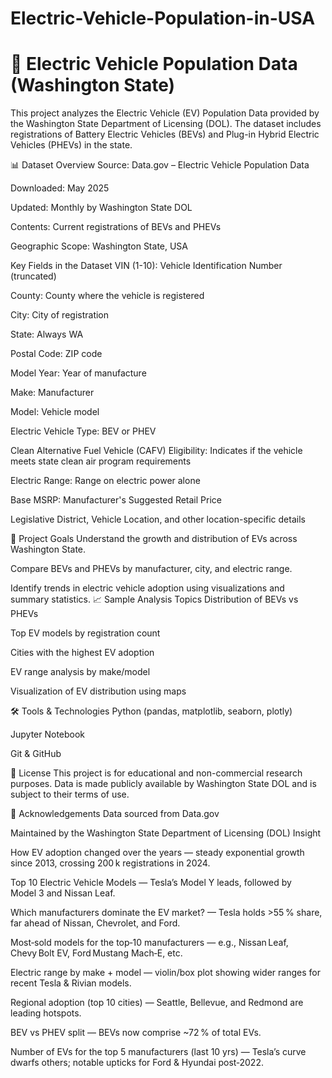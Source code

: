 # Electric-Vehicle-Population-in-USA
# 🚗 Electric Vehicle Population Data (Washington State)
This project analyzes the Electric Vehicle (EV) Population Data provided by the Washington State Department of Licensing (DOL). The dataset includes registrations of Battery Electric Vehicles (BEVs) and Plug-in Hybrid Electric Vehicles (PHEVs) in the state.

📊 Dataset Overview
Source: Data.gov – Electric Vehicle Population Data

Downloaded: May 2025

Updated: Monthly by Washington State DOL

Contents: Current registrations of BEVs and PHEVs

Geographic Scope: Washington State, USA

Key Fields in the Dataset
VIN (1-10): Vehicle Identification Number (truncated)

County: County where the vehicle is registered

City: City of registration

State: Always WA

Postal Code: ZIP code

Model Year: Year of manufacture

Make: Manufacturer

Model: Vehicle model

Electric Vehicle Type: BEV or PHEV

Clean Alternative Fuel Vehicle (CAFV) Eligibility: Indicates if the vehicle meets state clean air program requirements

Electric Range: Range on electric power alone

Base MSRP: Manufacturer's Suggested Retail Price

Legislative District, Vehicle Location, and other location-specific details

🧠 Project Goals
Understand the growth and distribution of EVs across Washington State.

Compare BEVs and PHEVs by manufacturer, city, and electric range.

Identify trends in electric vehicle adoption using visualizations and summary statistics.
📈 Sample Analysis Topics
Distribution of BEVs vs PHEVs

Top EV models by registration count

Cities with the highest EV adoption

EV range analysis by make/model

Visualization of EV distribution using maps

🛠️ Tools & Technologies
Python (pandas, matplotlib, seaborn, plotly)

Jupyter Notebook

Git & GitHub

📃 License
This project is for educational and non-commercial research purposes. Data is made publicly available by Washington State DOL and is subject to their terms of use.

🙌 Acknowledgements
Data sourced from Data.gov

Maintained by the Washington State Department of Licensing (DOL)
Insight



How EV adoption changed over the years — steady exponential growth since 2013, crossing 200 k registrations in 2024.



Top 10 Electric Vehicle Models — Tesla’s Model Y leads, followed by Model 3 and Nissan Leaf.



Which manufacturers dominate the EV market? — Tesla holds >55 % share, far ahead of Nissan, Chevrolet, and Ford.



Most‑sold models for the top‑10 manufacturers — e.g., Nissan Leaf, Chevy Bolt EV, Ford Mustang Mach‑E, etc.



Electric range by make + model — violin/box plot showing wider ranges for recent Tesla & Rivian models.



Regional adoption (top 10 cities) — Seattle, Bellevue, and Redmond are leading hotspots.



BEV vs PHEV split — BEVs now comprise ~72 % of total EVs.



Number of EVs for the top 5 manufacturers (last 10 yrs) — Tesla’s curve dwarfs others; notable upticks for Ford & Hyundai post‑2022.
